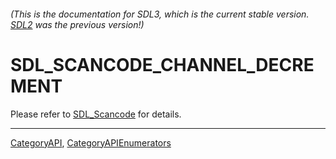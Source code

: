 ###### (This is the documentation for SDL3, which is the current stable version. [SDL2](https://wiki.libsdl.org/SDL2/) was the previous version!)
# SDL_SCANCODE_CHANNEL_DECREMENT

Please refer to [SDL_Scancode](SDL_Scancode) for details.

----
[CategoryAPI](CategoryAPI), [CategoryAPIEnumerators](CategoryAPIEnumerators)

